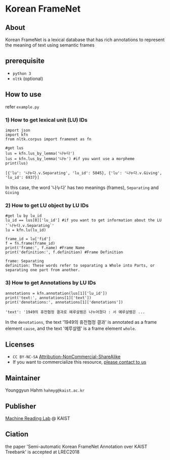 # Korean FrameNet

## About

Korean FrameNet is a lexical database that has rich annotations to represent the meaning of text using semantic frames

## prerequisite
* `python 3`
* `nltk` (optional)

## How to use
refer `example.py`

### 1) How to get lexical unit (LU) IDs
```
import json
import kfn
from nltk.corpus import framenet as fn

#get lus
lus = kfn.lus_by_lemma('나누다')
lus = kfn.lus_by_lemma('나누') #if you want use a morpheme
print(lus)
```
`[{'lu': '나누다.v.Separating', 'lu_id': 5045}, {'lu': '나누다.v.Giving', 'lu_id': 6937}]`  

In this case, the word '나누다' has two meanings (frames), `Separating` and `Giving`

### 2) How to get LU object by LU IDs
```
#get lu by lu_id
lu_id == lus[0]['lu_id'] #if you want to get information about the LU '`나누다.v.Separating`'
lu = kfn.lu(lu_id)

frame_id = lu['fid']
f = fn.frame(frame_id)
print('frame:', f.name) #Frame Name
print('definition:', f.definition) #Frame Definition
```
`frame: Separating`  
`definition: These words refer to separating a Whole into Parts, or separating one part from another.`  

### 3) How to get Annotations by LU IDs
```
annotations = kfn.annotation(lus[1]['lu_id'])
print('text:', annotations[1]['text'])
print('denotations:', annotations[1]['denotations'])
```
`'text': '1949의 휴전협정 결과로 예루살렘은 나누어졌다 : 서 예루살렘은 ...`  

In the `denotations`, the text '1949의 휴전협정 결과' is annotated as a frame element `cause`, and the text '예루살렘' is a frame element `whole`.

## Licenses
* `CC BY-NC-SA` [Attribution-NonCommercial-ShareAlike](https://creativecommons.org/licenses/by-nc-sa/2.0/)
* If you want to commercialize this resource, [please contact to us](http://mrlab.kaist.ac.kr/contact)

## Maintainer
Younggyun Hahm `hahmyg@kaist.ac.kr`

## Publisher
[Machine Reading Lab](http://mrlab.kaist.ac.kr/) @ KAIST

## Ciation
the paper 'Semi-automatic Korean FrameNet Annotation over KAIST Treebank' is accepted at LREC2018
